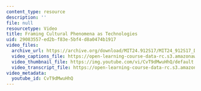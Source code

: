 ```yaml
---
content_type: resource
description: ''
file: null
resourcetype: Video
title: Framing Cultural Phenomena as Technologies
uid: 29083557-ed2b-f83e-5bf4-d8a0474b1917
video_files:
  archive_url: https://archive.org/download/MIT24.912S17/MIT24_912S17_DeGraff_Cultural_Phenomena_300k.mp4
  video_captions_file: https://open-learning-course-data-rc.s3.amazonaws.com/24-912-black-matters-introduction-to-black-studies-spring-2017/0522c57918545ac89b3acffb2db49432_CvT9dMwuHhQ.vtt
  video_thumbnail_file: https://img.youtube.com/vi/CvT9dMwuHhQ/default.jpg
  video_transcript_file: https://open-learning-course-data-rc.s3.amazonaws.com/24-912-black-matters-introduction-to-black-studies-spring-2017/6285e8bc96ab90c992223ca7d6cb99aa_CvT9dMwuHhQ.pdf
video_metadata:
  youtube_id: CvT9dMwuHhQ
---
```

